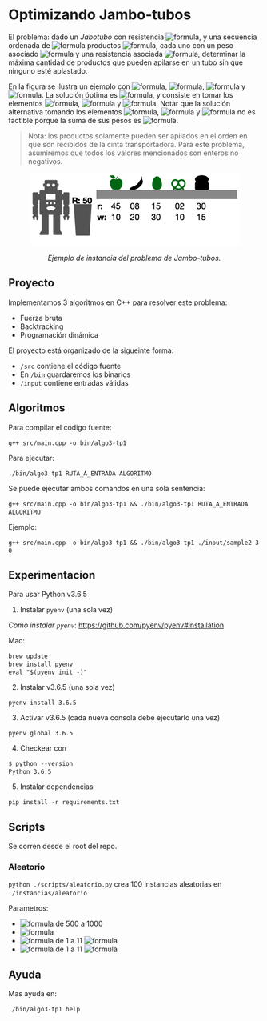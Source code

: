 # Optimizando Jambo-tubos

El problema: dado un _Jabotubo_ con resistencia ![formula](https://render.githubusercontent.com/render/math?math=R), y una secuencia ordenada de ![formula](https://render.githubusercontent.com/render/math?math=n)
productos ![formula](https://render.githubusercontent.com/render/math?math=S), cada uno con un peso asociado ![formula](https://render.githubusercontent.com/render/math?math=w_i) y una resistencia asociada ![formula](https://render.githubusercontent.com/render/math?math=r_i),
determinar la máxima cantidad de productos que pueden apilarse en un tubo sin que ninguno
esté aplastado.

En la figura se ilustra un ejemplo con ![formula](https://render.githubusercontent.com/render/math?math=R=50), ![formula](https://render.githubusercontent.com/render/math?math=n=5),
![formula](https://render.githubusercontent.com/render/math?math=w=[10,20,30,10,15]) y ![formula](https://render.githubusercontent.com/render/math?math=r=[45,8,15,2,30]). La solución óptima es ![formula](https://render.githubusercontent.com/render/math?math=3), y consiste
en tomar los elementos ![formula](https://render.githubusercontent.com/render/math?math=1), ![formula](https://render.githubusercontent.com/render/math?math=3) y ![formula](https://render.githubusercontent.com/render/math?math=4). Notar que la solución alternativa tomando los
elementos ![formula](https://render.githubusercontent.com/render/math?math=1), ![formula](https://render.githubusercontent.com/render/math?math=3) y ![formula](https://render.githubusercontent.com/render/math?math=5) no es factible porque la suma de sus pesos es ![formula](https://render.githubusercontent.com/render/math?math=55\textgreater%20R).

> Nota: los productos solamente pueden ser apilados en el orden en que son recibidos de la
> cinta transportadora. Para este problema, asumiremos que todos los valores mencionados
> son enteros no negativos.

<div style="text-align: center;">
  <img src="./assets/readme-1.png" />
  <p><i>Ejemplo de instancia del problema de Jambo-tubos.</i></p>
</div>

## Proyecto

Implementamos 3 algoritmos en C++ para resolver este problema:

- Fuerza bruta
- Backtracking
- Programación dinámica

El proyecto está organizado de la sigueinte forma:

- `/src` contiene el código fuente
- En `/bin` guardaremos los binarios
- `/input` contiene entradas válidas

## Algoritmos

Para compilar el código fuente:

```
g++ src/main.cpp -o bin/algo3-tp1
```

Para ejecutar:

```
./bin/algo3-tp1 RUTA_A_ENTRADA ALGORITMO
```

Se puede ejecutar ambos comandos en una sola sentencia:

```
g++ src/main.cpp -o bin/algo3-tp1 && ./bin/algo3-tp1 RUTA_A_ENTRADA ALGORITMO
```

Ejemplo:

```
g++ src/main.cpp -o bin/algo3-tp1 && ./bin/algo3-tp1 ./input/sample2 3 0
```

## Experimentacion

Para usar Python v3.6.5

1. Instalar `pyenv` (una sola vez)

  _Como instalar `pyenv`_: https://github.com/pyenv/pyenv#installation

  Mac:

  ```
  brew update
  brew install pyenv
  eval "$(pyenv init -)"
  ```

2. Instalar v3.6.5 (una sola vez)

  ```
  pyenv install 3.6.5
  ```

3. Activar v3.6.5 (cada nueva consola debe ejecutarlo una vez)

  ```
  pyenv global 3.6.5
  ```

4. Checkear con

  ```
  $ python --version
  Python 3.6.5
  ```

5. Instalar dependencias

  ```
  pip install -r requirements.txt
  ```

## Scripts

Se corren desde el root del repo.

### Aleatorio

`python ./scripts/aleatorio.py` crea 100 instancias aleatorias en `./instancias/aleatorio`

Parametros:

- ![formula](https://render.githubusercontent.com/render/math?math=R) de 500 a 1000
- ![formula](https://render.githubusercontent.com/render/math?math=n=100)
- ![formula](https://render.githubusercontent.com/render/math?math=w_i) de 1 a 11 ![formula](https://render.githubusercontent.com/render/math?math=\forall%20i%20=%201%20\dots%20n)
- ![formula](https://render.githubusercontent.com/render/math?math=r_i) de 1 a 11 ![formula](https://render.githubusercontent.com/render/math?math=\forall%20i%20=%201%20\dots%20n)

## Ayuda

Mas ayuda en:

```
./bin/algo3-tp1 help
```
